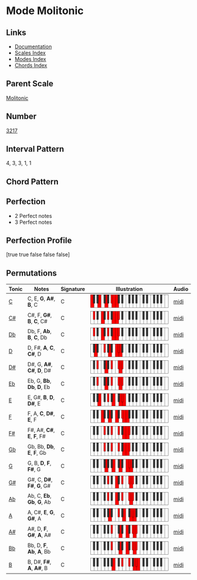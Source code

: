 # Mode Molitonic

## Links

- [Documentation](README.md)
- [Scales Index](Scales.md)
- [Modes Index](Modes.md)
- [Chords Index](Chords.md)

## Parent Scale

[Molitonic](ScaleMolitonic.md)

## Number

[3217](https://ianring.com/musictheory/scales/3217)

## Interval Pattern

4, 3, 3, 1, 1

## Chord Pattern



## Perfection

- 2 Perfect notes
- 3 Perfect notes

## Perfection Profile

[true true false false false]

## Permutations

| Tonic | Notes | Signature | Illustration | Audio |
|-------|-------|-----------|--------------|-------|
| [C](ModeCNaturalMolitonic.md) | C, E, **G**, **A#**, **B**, C | C | ![CNaturalMolitonic](ModeCNaturalMolitonic.png) | [midi](https://github.com/edipermadi/music/blob/main/docs/ModeCNaturalMolitonic.mid?raw=true) |
| [C#](ModeCSharpMolitonic.md) | C#, F, **G#**, **B**, **C**, C# | C | ![CSharpMolitonic](ModeCSharpMolitonic.png) | [midi](https://github.com/edipermadi/music/blob/main/docs/ModeCSharpMolitonic.mid?raw=true) |
| [Db](ModeDFlatMolitonic.md) | Db, F, **Ab**, **B**, **C**, Db | C | ![DFlatMolitonic](ModeDFlatMolitonic.png) | [midi](https://github.com/edipermadi/music/blob/main/docs/ModeDFlatMolitonic.mid?raw=true) |
| [D](ModeDNaturalMolitonic.md) | D, F#, **A**, **C**, **C#**, D | C | ![DNaturalMolitonic](ModeDNaturalMolitonic.png) | [midi](https://github.com/edipermadi/music/blob/main/docs/ModeDNaturalMolitonic.mid?raw=true) |
| [D#](ModeDSharpMolitonic.md) | D#, G, **A#**, **C#**, **D**, D# | C | ![DSharpMolitonic](ModeDSharpMolitonic.png) | [midi](https://github.com/edipermadi/music/blob/main/docs/ModeDSharpMolitonic.mid?raw=true) |
| [Eb](ModeEFlatMolitonic.md) | Eb, G, **Bb**, **Db**, **D**, Eb | C | ![EFlatMolitonic](ModeEFlatMolitonic.png) | [midi](https://github.com/edipermadi/music/blob/main/docs/ModeEFlatMolitonic.mid?raw=true) |
| [E](ModeENaturalMolitonic.md) | E, G#, **B**, **D**, **D#**, E | C | ![ENaturalMolitonic](ModeENaturalMolitonic.png) | [midi](https://github.com/edipermadi/music/blob/main/docs/ModeENaturalMolitonic.mid?raw=true) |
| [F](ModeFNaturalMolitonic.md) | F, A, **C**, **D#**, **E**, F | C | ![FNaturalMolitonic](ModeFNaturalMolitonic.png) | [midi](https://github.com/edipermadi/music/blob/main/docs/ModeFNaturalMolitonic.mid?raw=true) |
| [F#](ModeFSharpMolitonic.md) | F#, A#, **C#**, **E**, **F**, F# | C | ![FSharpMolitonic](ModeFSharpMolitonic.png) | [midi](https://github.com/edipermadi/music/blob/main/docs/ModeFSharpMolitonic.mid?raw=true) |
| [Gb](ModeGFlatMolitonic.md) | Gb, Bb, **Db**, **E**, **F**, Gb | C | ![GFlatMolitonic](ModeGFlatMolitonic.png) | [midi](https://github.com/edipermadi/music/blob/main/docs/ModeGFlatMolitonic.mid?raw=true) |
| [G](ModeGNaturalMolitonic.md) | G, B, **D**, **F**, **F#**, G | C | ![GNaturalMolitonic](ModeGNaturalMolitonic.png) | [midi](https://github.com/edipermadi/music/blob/main/docs/ModeGNaturalMolitonic.mid?raw=true) |
| [G#](ModeGSharpMolitonic.md) | G#, C, **D#**, **F#**, **G**, G# | C | ![GSharpMolitonic](ModeGSharpMolitonic.png) | [midi](https://github.com/edipermadi/music/blob/main/docs/ModeGSharpMolitonic.mid?raw=true) |
| [Ab](ModeAFlatMolitonic.md) | Ab, C, **Eb**, **Gb**, **G**, Ab | C | ![AFlatMolitonic](ModeAFlatMolitonic.png) | [midi](https://github.com/edipermadi/music/blob/main/docs/ModeAFlatMolitonic.mid?raw=true) |
| [A](ModeANaturalMolitonic.md) | A, C#, **E**, **G**, **G#**, A | C | ![ANaturalMolitonic](ModeANaturalMolitonic.png) | [midi](https://github.com/edipermadi/music/blob/main/docs/ModeANaturalMolitonic.mid?raw=true) |
| [A#](ModeASharpMolitonic.md) | A#, D, **F**, **G#**, **A**, A# | C | ![ASharpMolitonic](ModeASharpMolitonic.png) | [midi](https://github.com/edipermadi/music/blob/main/docs/ModeASharpMolitonic.mid?raw=true) |
| [Bb](ModeBFlatMolitonic.md) | Bb, D, **F**, **Ab**, **A**, Bb | C | ![BFlatMolitonic](ModeBFlatMolitonic.png) | [midi](https://github.com/edipermadi/music/blob/main/docs/ModeBFlatMolitonic.mid?raw=true) |
| [B](ModeBNaturalMolitonic.md) | B, D#, **F#**, **A**, **A#**, B | C | ![BNaturalMolitonic](ModeBNaturalMolitonic.png) | [midi](https://github.com/edipermadi/music/blob/main/docs/ModeBNaturalMolitonic.mid?raw=true) |
